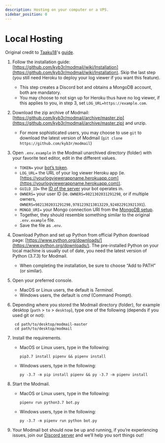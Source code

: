 ```yaml
---
description: Hosting on your computer or a VPS.
sidebar_position: 0
---
```


# Local Hosting

Original credit to [Taaku18](https://taaku18.github.io/)'s [guide](https://taaku18.github.io/modmail/local-hosting/).

1. Follow the installation guide: [https://github.com/kyb3r/modmail/wiki/Installation](https://github.com/kyb3r/modmail/wiki/Installation). Skip the last step (you still need Heroku to deploy your log viewer if you want this feature).

    - This step creates a Discord bot and obtains a MongoDB account, both are mandatory.
    - You may choose to not sign up for Heroku thus have no log viewer, if this applies to you, in step 3, set `LOG_URL=https://example.com`.

2. Download the zip archive of Modmail: [https://github.com/kyb3r/modmail/archive/master.zip](https://github.com/kyb3r/modmail/archive/master.zip) and unzip.

    - For more sophisticated users, you may choose to use `git` to download the latest version of Modmail (`git clone https://github.com/kyb3r/modmail`)

3. Open `.env.example` in the Modmail unarchived directory (folder) with your favorite text editor, edit in the different values.

    - `TOKEN=` your [bot’s token](https://github.com/kyb3r/modmail/wiki/Installation#22-obtain-a-token).
    - `LOG_URL=` the URL of your log viewer Heroku app (ie. [https://yourlogviewerappname.herokuapp.com](https://yourlogviewerappname.herokuapp.com)).
    - `GUILD_ID=` the [ID of the server](https://support.discordapp.com/hc/en-us/articles/206346498-Where-can-I-find-my-User-Server-Message-ID) your bot operates in.
    - `OWNERS=` your user ID (ie. `OWNERS=9821302031291298`, or if multiple owners, `OWNERS=9821302031291298,9781239213813229,924822913921391`).
    - `MONGO_URI=` your Mongo connection URI from the [MongoDB setup](https://github.com/kyb3r/modmail/wiki/Configure-Modmail-and-Logviewer#obtaining-a-connection-string).
    - Together, they should resemble something similar to the original `.env.example` file.
    - Save the file as `.env`.

4. Download Python and set up Python from official Python download page: [https://www.python.org/downloads/](https://www.python.org/downloads/). The pre-installed Python on your local machine is usually out of date, you need the latest version of Python (3.7.3) for Modmail.

    - When completing the installation, be sure to choose “Add to PATH” (or similar).

5. Open your preferred console.

    - MacOS or Linux users, the default is _Terminal_.
    - Windows users, the default is _cmd_ (Command Prompt).

6. Depending where you stored the Modmail directory (folder), for example desktop (`path` > `to` > `desktop`), type one of the following (depends if you used git or not):

        cd path/to/desktop/modmail-master
        cd path/to/desktop/modmail

7. Install the requirements.

    - MacOS or Linux users, type in the following:

          pip3.7 install pipenv && pipenv install

    - Windows users, type in the following:

          py -3.7 -m pip install pipenv && py -3.7 -m pipenv install

8. Start the Modmail.

    - MacOS or Linux users, type in the following:

          pipenv run python3.7 bot.py

    - Windows users, type in the following:

          py -3.7 -m pipenv run python bot.py

9. Your Modmail bot should now be up and running, if you’re experiencing issues, join our [Discord server](https://discord.gg/5cttdfY) and we’ll help you sort things out!
